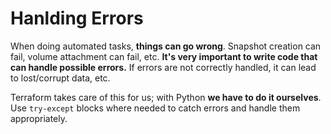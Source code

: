 # Hanlding Errors

When doing automated tasks, **things can go wrong**. Snapshot creation can fail,
volume attachment can fail, etc. **It's very important to write code that can
handle possible errors.** If errors are not correctly handled, it can lead to
lost/corrupt data, etc.

Terraform takes care of this for us; with Python **we have to do it ourselves**.
Use `try-except` blocks where needed to catch errors and handle them
appropriately.
